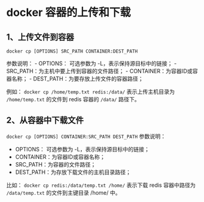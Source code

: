 # docker 容器的上传和下载

## 1、上传文件到容器
`docker cp [OPTIONS] SRC_PATH CONTAINER:DEST_PATH `

参数说明：
    - OPTIONS： 可选参数为 -L，表示保持源目标中的链接；
    - SRC_PATH：为主机中要上传到容器的文件路径；
    - CONTAINER：为容器ID或容器名称；
    - DEST_PATH：为要存放上传文件的容器路径；

例如： `docker cp /home/temp.txt redis:/data/` 表示上传主机目录为 `/home/temp.txt` 的文件到 redis 容器的 `/data/` 路径下。

## 2、从容器中下载文件

`docker cp [OPTIONS] CONTAINER:SRC_PATH DEST_PATH`
参数说明：

- OPTIONS： 可选参数为 -L，表示保持源目标中的链接；
- CONTAINER：为容器ID或容器名称；
- SRC_PATH：为容器的文件路径；
- DEST_PATH：为存放下载文件的主机目录路径；
  
比如： `docker cp redis:/data/temp.txt /home/` 表示下载 redis 容器中路径为 `/data/temp.txt` 的文件到主键目录 /home/ 中。

